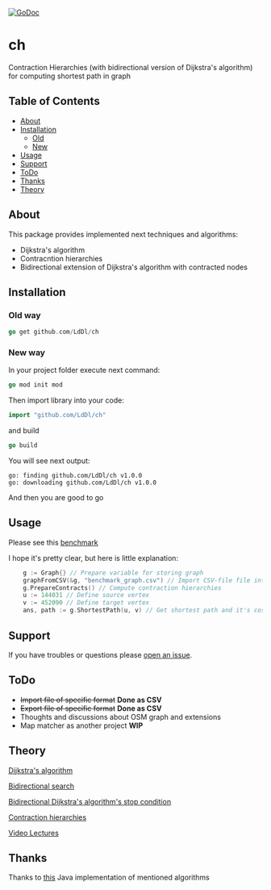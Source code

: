 [![GoDoc](https://godoc.org/github.com/golang/gddo?status.svg)](https://godoc.org/github.com/LdDl/ch)

# ch
Contraction Hierarchies (with bidirectional version of Dijkstra's algorithm) for computing shortest path in graph

## Table of Contents

- [About](#about)
- [Installation](#usage)
    - [Old](#old-way)
    - [New](#new-way)
- [Usage](#usage)
- [Support](#support)
- [ToDo](#todo)
- [Thanks](#thanks)
- [Theory](#theory)

## About
This package provides implemented next techniques and algorithms:
* Dijkstra's algorithm
* Contracntion hierarchies
* Bidirectional extension of Dijkstra's algorithm with contracted nodes

## Installation

### Old way
```go
go get github.com/LdDl/ch
```


### New way
In your project folder execute next command:
```go
go mod init mod
```
Then import library into your code:
```go
import "github.com/LdDl/ch"
```
and build
```go
go build
```
You will see next output:
```shell
go: finding github.com/LdDl/ch v1.0.0
go: downloading github.com/LdDl/ch v1.0.0
```
And then you are good to go 

## Usage

Please see this [benchmark](bidirectional_ch_test.go#L44)

I hope it's pretty clear, but here is little explanation:
```go
    g := Graph{} // Prepare variable for storing graph
    graphFromCSV(&g, "benchmark_graph.csv") // Import CSV-file file into programm
    g.PrepareContracts() // Compute contraction hierarchies
    u := 144031 // Define source vertex
    v := 452090 // Define target vertex
    ans, path := g.ShortestPath(u, v) // Get shortest path and it's cost between source and target vertex
```

## Support

If you have troubles or questions please [open an issue](https://github.com/LdDl/ch/issues/new).

## ToDo

* ~~Import file of specific format~~ **Done as CSV**
* ~~Export file of specific format~~ **Done as CSV**
* Thoughts and discussions about OSM graph and extensions
* Map matcher as another project **WIP**

## Theory
[Dijkstra's algorithm](https://en.wikipedia.org/wiki/Dijkstra%27s_algorithm)

[Bidirectional search](https://en.wikipedia.org/wiki/Bidirectional_search)

[Bidirectional Dijkstra's algorithm's stop condition](http://www.cs.princeton.edu/courses/archive/spr06/cos423/Handouts/EPP%20shortest%20path%20algorithms.pdf)

[Contraction hierarchies](https://en.wikipedia.org/wiki/Contraction_hierarchies)

[Video Lectures](https://ad-wiki.informatik.uni-freiburg.de/teaching/EfficientRoutePlanningSS2012)


## Thanks
Thanks to [this](https://github.com/navjindervirdee/Advanced-Shortest-Paths-Algorithms) Java implementation of mentioned algorithms
